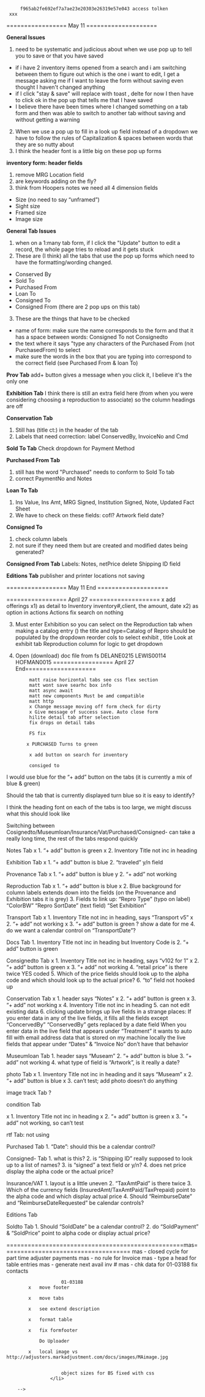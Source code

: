          f965ab2fe692ef7a7ae23e20303e26319e57e043 access tolken
     xxx 
================= May 11 ====================

**General Issues**
1. need to be systematic and judicious about when we use pop up to tell you to save or that you have saved
 * if i have 2 inventory items opened from a search and i am switching between them to figure out which is the one i want to edit, I get a message asking me if I want to leave the form without saving even thought I haven't changed anything
 * if I click "stay & save" will replace with toast , delte for now I then have to click ok in the pop up that tells me that I have saved
 * I believe there have been times where I changed something on a tab form and then was able to switch to another tab without saving and without getting a warning

2. When we use a pop up to fill in a look up field instead of a dropdown we have to follow the rules of Capitalization & spaces between words that they are so nutty about 
3. I think the header font is a little big on these pop up forms

**inventory form: header fields**
1. remove MRG Location field
2. are keywords adding on the fly?
3. think from Hoopers notes we need all 4 dimension fields
 * Size (no need to say “unframed”)
 * Sight size
 * Framed size
 * Image size

**General Tab Issues**
1. when on a 1:many tab form, if I click the "Update" button to edit a record, the whole page tries to reload and it gets stuck
2. These are (I think) all the tabs that use the pop up forms which need to have the formatting/wording changed. 
 * Conserved By
 * Sold To
 * Purchased From
 * Loan To
 * Consigned To
 * Consigned From  (there are 2 pop ups on this tab)

3. These are the things that have to be checked
 * name of form: make sure the name corresponds to the form and that it has a space between words: Consigned To not Consignedto
 * the text where it says "type any characters of the Purchased From (not PurchasedFrom) to select
 * make sure the words in the box that you are typing into correspond to the correct field (see Purchased From & loan To)


**Prov Tab**
add+ button gives a message when you click it, I believe it's the only one


**Exhibition Tab**
I think there is still an extra field here (from when you were considering choosing a reproduction to associate)
so the column headings are off

**Conservation Tab**
1. Still has (title ct:) in the header of the tab
2. Labels that need correction: label ConservedBy, InvoiceNo and Cmd

**Sold To Tab**
Check dropdown for Payment Method

**Purchased From Tab**
1. still has the word "Purchased" needs to conform to Sold To tab 
2. correct PaymentNo and Notes

**Loan To  Tab**
1. Ins Value,  Ins Amt,  MRG Signed, Institution Signed, Note, Updated Fact Sheet
2. We have to check on these fields: cofl? Artwork field date? 

**Consigned To**
1. check column labels
2. not sure if they need them but are created and modified dates being generated?

**Consigned From Tab**
Labels: Notes, netPrice
delete Shipping ID field

**Editions Tab**
publisher and printer locations not saving

================= May 11 End ====================

================= April 27 ====================
x add offerings
x1) as detail to Inventory
inventory#,client, the amount, date
x2) as option in actions
Actions fix search on nothing

3) Must enter Exhibition so you can select on the Reproduction tab when
making a catalog entry () the title and type=Catalog of Repro should be populated by the dropdown
reorder cols to select exhibit , title
Look at exhibit tab Reproduction column for logic to get dropdown

4) Open (download) doc file from fs
DELANE0215
LEWIS00114
HOFMAN0015
================= April 27 End====================

         
            matt raise horizontal tabs see css flex section 
            matt wont save searhc box info
            matt async await
            matt new components Must be amd compatible
            matt http
            x Change message moving off form check for dirty
            x Give message of success save. Auto close form
            hilite detail tab after selection
            fix drops on detail tabs
            
            FS fix

           x PURCHASED Turns to green

            x add button on search for inventory
           
            consiged to

I would use blue for the “+ add” button on the tabs
(it is currently a mix of blue & green)

Should the tab that is currently displayed turn blue so it is easy to identify?

I think the heading font on each of the tabs is too large, we might discuss what this should look like

Switching between Cosignedto/Museumloan/Insurance/Vat/Purchased/Consigned- can take a really long time, the rest of the tabs respond quickly

Notes Tab
   x 1.    “+ add” button is green
   x 2.    Inventory Title not inc in heading

Exhibition Tab
    x 1.    “+ add” button is blue
    2.    “traveled” y/n field

Provenance Tab
  x  1.    “+ add” button is blue
  y  2.    “+ add” not working

Reproduction Tab
  x  1.    “+ add” button is blue
  x  2.    Blue background for column labels extends down into the fields (on the Provenance and Exhibition tabs it is grey)
    3.    Fields to link up:
        “Repro Type”  (typo on label)
        “ColorBW”
        “Repro SortDate” (text field)
        “Set Exhibition”

Transport Tab
 x   1.    Inventory Title not inc in heading, says “Transport v5”
 x   2.    “+ add” not working
 x   3.    “+ add” button is green
 ? show a date for me   4.    do we want a calendar control on “TransportDate”?

Docs Tab
    1.    Inventory Title not inc in heading but Inventory Code is
    2.    “+ add” button is green

Consignedto Tab
 x   1.    Inventory Title not inc in heading, says “v102 for 1”
 x   2.    “+ add” button is green
 x   3.    “+ add” not working
    4.    “retail price” is there twice  YES coded
    5.    Which of the price fields should look up to the alpha code and which should look up to the actual price?
    6.    “to” field not hooked up


Conservation Tab
   x 1.    header says “Notes”
   x 2.    “+ add” button is green
  x  3.    “+ add” not working
  x  4.    Inventory Title not inc in heading
    5.    can not edit existing data
    6.    clicking update brings up live fields in a strange places:
        If you enter data in any of the live fields, it fills all the fields except “ConcervedBy”
        “ConservedBy” gets replaced by a date field
        When you enter data in the live field that appears under “Treatment” it wants to auto fill with email address data that is stored on my machine locally
        the live fields that appear under “Dates” & “Invoice No” don’t have that behavior

Museumloan Tab
    1.    header says “Museam”
    2.    “+ add” button is blue
    3.    “+ add” not working
    4.    what type of field is “Artwork”,  is it really a date?

photo Tab
 x   1.    Inventory Title not inc in heading and it says “Museam”
 x   2.    “+ add” button is blue
 x   3.    can’t test; add photo doesn’t do anything

image track Tab ?

condition Tab

  x 1.    Inventory Title not inc in heading
  x  2.    “+ add” button is green
  x  3.    “+ add” not working, so can’t test


rtf Tab: not using

Purchased Tab
    1.    “Date”: should this be a calendar control?

Consigned- Tab
    1.    what is this?
    2.    is “Shipping ID” really supposed to look up to a list of names?
    3.    is “signed” a text field or y/n?
    4.    does net price display the alpha code or the actual price?

Insurance/VAT
    1.    layout is a little uneven
    2.    “TaxAmtPaid” is there twice
    3.    Which of the currency fields  (InsuredAmt/TaxAmtPaid/TaxPrepaid) point to the alpha code and which display actual price
    4.    Should “ReimburseDate” and “ReimburseDateRequested” be calendar controls?

Editions Tab

Soldto Tab
    1.    Should “SoldDate” be a calendar control?
    2.    do “SoldPayment” & “SoldPrice” point to alpha code or display actual price?




==================================================mas====================================
mas - closed cycle for part time adjuster payments
mas - no rule for Invoice
mas - type a head for table entries
mas - generate next avail inv #
mas - chk data for 01-03188 fix contacts

						01-03188
			x	move footer
				
			x	move tabs
				
			x	see extend description
				
			x	format table
				
			x	fix formfooter
				
				Do Uploader
				
			x	local image vs http://adjusters.markadjustment.com/docs/images/MAimage.jpg
				
        
						object sizes for BS fixed with css
					</li>
        
        -->